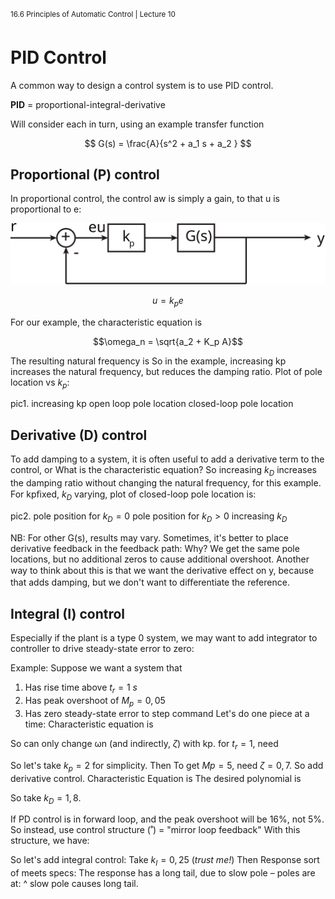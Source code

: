 <sup>16.6 Principles of Automatic Control | Lecture 10</sup>

# PID Control

A common way to design a control system is to use PID control.

__PID__ = proportional-integral-derivative

Will consider each in turn, using an example transfer function

$$
G(s) = \frac{A}{s^2 + a_1 s + a_2 }
$$

## Proportional (P\) control

In proportional control, the control aw is simply a gain, to that u is proportional to e:

![fig_id](images/10/loopP.svg "Title Text")


$$u = k_p e$$

For our example, the characteristic equation is

$$\omega_n = \sqrt{a_2 + K_p A}$$

The resulting natural frequency is So in the example, increasing kp increases the natural frequency, but reduces the damping ratio. Plot of pole location vs $k_p$:

pic1. increasing kp open loop pole location closed-loop pole location

## Derivative (D) control
To add damping to a system, it is often useful to add a derivative term to the control, or What is the characteristic equation? So increasing $k_D$ increases the damping ratio without changing the natural frequency, for this example. For kpﬁxed, $k_D$ varying, plot of closed-loop pole location is:

pic2\. pole position for $k_D = 0$ pole position for $k_D > 0$ increasing $k_D$

NB: For other G(s), results may vary. Sometimes, it's better to place derivative feedback in the feedback path: Why? We get the same pole locations, but no additional zeros to cause additional overshoot. Another way to think about this is that we want the derivative eﬀect on y, because that adds damping, but we don't want to diﬀerentiate the reference.

## Integral (I) control
Especially if the plant is a type 0 system, we may want to add integrator to controller to drive steady-state error to zero:

Example: Suppose we want a system that

1.  Has rise time above $t_r = 1\:s$
2.  Has peak overshoot of $M_p = 0,05$
3.  Has zero steady-state error to step command Let's do one piece at a time: Characteristic equation is

So can only change ωn (and indirectly, $ζ$) with kp. for $t_r = 1$, need

So let's take $k_p = 2$ for simplicity. Then To get $Mp = 5%$, need $ζ = 0,7$. So add derivative control. Characteristic Equation is The desired polynomial is

So take $k_D = 1,8$.

If PD control is in forward loop, and the peak overshoot will be 16%, not 5%. So instead, use control structure (˚) = "mirror loop feedback" With this structure, we have:

So let's add integral control: Take $k_I = 0,25$ (_trust me!_) Then Response sort of meets specs: The response has a long tail, due to slow pole – poles are at: ^ slow pole causes long tail.
